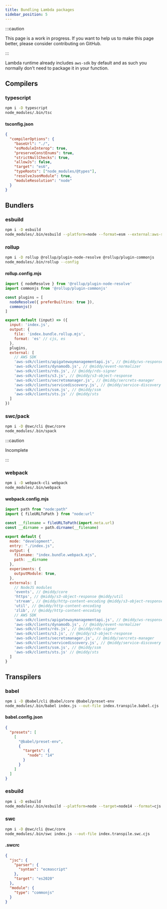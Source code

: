 ```yaml
---
title: Bundling Lambda packages
sidebar_position: 5
---
```


:::caution

This page is a work in progress. If you want to help us to make this page better, please consider contributing on GitHub.

:::

Lambda runtime already includes `aws-sdk` by default and as such you normally don't need to package it in your function.

## Compilers
### typescript
```bash
npm i -D typescript
node_modules/.bin/tsc
```

#### tsconfig.json
```json
{
  "compilerOptions": {
    "baseUrl": "./",
    "esModuleInterop": true,
    "preserveConstEnums": true,
    "strictNullChecks": true,
    "allowJs": false,
    "target": "es6",
    "typeRoots": ["node_modules/@types"],
    "resolveJsonModule": true,
    "moduleResolution": "node"
  }
}
```


## Bundlers
### esbuild
```bash
npm i -D esbuild
node_modules/.bin/esbuild --platform=node --format=esm --external:aws-sdk/clients/* index.js --bundle --outfile=index.bundle.esbuild.mjs
```

### rollup
```bash
npm i -D rollup @rollup/plugin-node-resolve @rollup/plugin-commonjs
node_modules/.bin/rollup --config
```

#### rollup.config.mjs
```javascript
import { nodeResolve } from '@rollup/plugin-node-resolve'
import commonjs from '@rollup/plugin-commonjs'

const plugins = [
  nodeResolve({ preferBuiltins: true }),
  commonjs()
]

export default (input) => ({
  input: 'index.js',
  output: {
    file: 'index.bundle.rollup.mjs',
    format: 'es' // cjs, es
  },
  plugins,
  external: [
    // AWS SDK
    'aws-sdk/clients/apigatewaymanagementapi.js', // @middy/ws-response
    'aws-sdk/clients/dynamodb.js', // @middy/event-normalizer
    'aws-sdk/clients/rds.js', // @middy/rds-signer
    'aws-sdk/clients/s3.js', // @middy/s3-object-response
    'aws-sdk/clients/secretsmanager.js', // @middy/sercrets-manager
    'aws-sdk/clients/servicediscovery.js', // @middy/service-discovery
    'aws-sdk/clients/ssm.js', // @middy/ssm
    'aws-sdk/clients/sts.js' // @middy/sts
  ]
})
```

### swc/pack
```bash
npm i -D @swc/cli @swc/core
node_modules/.bin/spack
```

:::caution

Incomplete

:::

### webpack
```bash
npm i -D webpack-cli webpack
node_modules/.bin/webpack
```

#### webpack.config.mjs
```javascript
import path from "node:path"
import { fileURLToPath } from "node:url"

const __filename = fileURLToPath(import.meta.url)
const __dirname = path.dirname(__filename)

export default {
  mode: "development",
  entry: "./index.js",
  output: {
    filename: "index.bundle.webpack.mjs",
    path: __dirname
  },
  experiments: {
    outputModule: true,
  },
  externals: [
    // NodeJS modules
    'events', // @middy/core
    'https', // @middy/s3-object-response @middy/util
    'stream', // @middy/http-content-encoding @middy/s3-object-response
    'util', // @middy/http-content-encoding
    'zlib', // @middy/http-content-encoding
    // AWS SDK
    'aws-sdk/clients/apigatewaymanagementapi.js', // @middy/ws-response
    'aws-sdk/clients/dynamodb.js', // @middy/event-normalizer
    'aws-sdk/clients/rds.js', // @middy/rds-signer
    'aws-sdk/clients/s3.js', // @middy/s3-object-response
    'aws-sdk/clients/secretsmanager.js', // @middy/sercrets-manager
    'aws-sdk/clients/servicediscovery.js', // @middy/service-discovery
    'aws-sdk/clients/ssm.js', // @middy/ssm
    'aws-sdk/clients/sts.js' // @middy/sts
  ]
}
```

## Transpilers
### babel
```bash
npm i -D @babel/cli @babel/core @babel/preset-env
node_modules/.bin/babel index.js --out-file index.transpile.babel.cjs
```

#### babel.config.json
```json
{
  "presets": [
    [
      "@babel/preset-env",
      {
        "targets": {
          "node": "14"
        }
      }
    ]
  ]
}
```

### esbuild
```bash
npm i -D esbuild
node_modules/.bin/esbuild --platform=node --target=node14 --format=cjs index.js --outfile=index.transpile.esbuild.cjs
```

### swc
```bash
npm i -D @swc/cli @swc/core
node_modules/.bin/swc index.js --out-file index.transpile.swc.cjs
```

#### .swcrc
```json
{
  "jsc": {
    "parser": {
      "syntax": "ecmascript"
    },
    "target": "es2020"
  },
  "module": {
    "type": "commonjs"
  }
}
```
